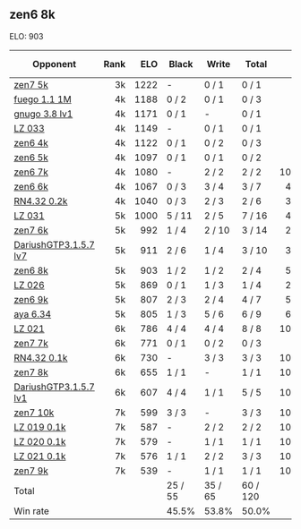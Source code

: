 ## zen6 8k ##

ELO: 903

Opponent | Rank | ELO | Black | Write | Total | Win rate
---------|-----:|----:|-------|-------|-------|-------:
[zen7 5k](zen7%205k.md) | 3k | 1222 | - | 0 / 1 | 0 / 1 | 0.0%
[fuego 1.1 1M](fuego%201.1%201M.md) | 4k | 1188 | 0 / 2 | 0 / 1 | 0 / 3 | 0.0%
[gnugo 3.8 lv1](gnugo%203.8%20lv1.md) | 4k | 1171 | 0 / 1 | - | 0 / 1 | 0.0%
[LZ 033](LZ%20033.md) | 4k | 1149 | - | 0 / 1 | 0 / 1 | 0.0%
[zen6 4k](zen6%204k.md) | 4k | 1122 | 0 / 1 | 0 / 2 | 0 / 3 | 0.0%
[zen6 5k](zen6%205k.md) | 4k | 1097 | 0 / 1 | 0 / 1 | 0 / 2 | 0.0%
[zen6 7k](zen6%207k.md) | 4k | 1080 | - | 2 / 2 | 2 / 2 | 100.0%
[zen6 6k](zen6%206k.md) | 4k | 1067 | 0 / 3 | 3 / 4 | 3 / 7 | 42.9%
[RN4.32 0.2k](RN4.32%200.2k.md) | 4k | 1040 | 0 / 3 | 2 / 3 | 2 / 6 | 33.3%
[LZ 031](LZ%20031.md) | 5k | 1000 | 5 / 11 | 2 / 5 | 7 / 16 | 43.8%
[zen7 6k](zen7%206k.md) | 5k | 992 | 1 / 4 | 2 / 10 | 3 / 14 | 21.4%
[DariushGTP3.1.5.7 lv7](DariushGTP3.1.5.7%20lv7.md) | 5k | 911 | 2 / 6 | 1 / 4 | 3 / 10 | 30.0%
[zen6 8k](zen6%208k.md) | 5k | 903 | 1 / 2 | 1 / 2 | 2 / 4 | 50.0%
[LZ 026](LZ%20026.md) | 5k | 869 | 0 / 1 | 1 / 3 | 1 / 4 | 25.0%
[zen6 9k](zen6%209k.md) | 5k | 807 | 2 / 3 | 2 / 4 | 4 / 7 | 57.1%
[aya 6.34](aya%206.34.md) | 5k | 805 | 1 / 3 | 5 / 6 | 6 / 9 | 66.7%
[LZ 021](LZ%20021.md) | 6k | 786 | 4 / 4 | 4 / 4 | 8 / 8 | 100.0%
[zen7 7k](zen7%207k.md) | 6k | 771 | 0 / 1 | 0 / 2 | 0 / 3 | 0.0%
[RN4.32 0.1k](RN4.32%200.1k.md) | 6k | 730 | - | 3 / 3 | 3 / 3 | 100.0%
[zen7 8k](zen7%208k.md) | 6k | 655 | 1 / 1 | - | 1 / 1 | 100.0%
[DariushGTP3.1.5.7 lv1](DariushGTP3.1.5.7%20lv1.md) | 6k | 607 | 4 / 4 | 1 / 1 | 5 / 5 | 100.0%
[zen7 10k](zen7%2010k.md) | 7k | 599 | 3 / 3 | - | 3 / 3 | 100.0%
[LZ 019 0.1k](LZ%20019%200.1k.md) | 7k | 587 | - | 2 / 2 | 2 / 2 | 100.0%
[LZ 020 0.1k](LZ%20020%200.1k.md) | 7k | 579 | - | 1 / 1 | 1 / 1 | 100.0%
[LZ 021 0.1k](LZ%20021%200.1k.md) | 7k | 576 | 1 / 1 | 2 / 2 | 3 / 3 | 100.0%
[zen7 9k](zen7%209k.md) | 7k | 539 | - | 1 / 1 | 1 / 1 | 100.0%
Total | | | 25 / 55 | 35 / 65 | 60 / 120 | 
Win rate| | | 45.5% | 53.8% | 50.0% | 
